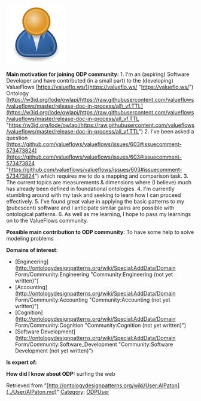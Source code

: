 [![Image:ODPUser.png](../images/a/a6/ODPUser.png)](../Image/ODPUser.png.md "Image:ODPUser.png")




  





__Main motivation for joining ODP community:__ 1. I'm an (aspiring) Software Developer and have contributed (in a small part) to the (developing) ValueFlows [https://valueflo.ws/](https://valueflo.ws/ "https://valueflo.ws/") Ontology [https://w3id.org/lode/owlapi/https://raw.githubusercontent.com/valueflows/valueflows/master/release-doc-in-process/all\_vf.TTL](https://w3id.org/lode/owlapi/https://raw.githubusercontent.com/valueflows/valueflows/master/release-doc-in-process/all_vf.TTL "https://w3id.org/lode/owlapi/https://raw.githubusercontent.com/valueflows/valueflows/master/release-doc-in-process/all_vf.TTL")
2. I've been asked a question [https://github.com/valueflows/valueflows/issues/603#issuecomment-573473824](https://github.com/valueflows/valueflows/issues/603#issuecomment-573473824 "https://github.com/valueflows/valueflows/issues/603#issuecomment-573473824") which requires me to do a mapping and comparison task.
3. The current topics are measurements & dimensions where (I believe) much has already been defined in foundational ontologies.
4. I'm currently stumbling around with my task and seeking to learn how I can proceed effectively.
5. I've found great value in applying the basic patterns to my (pubescent) software and I anticipate similar gains are possible with ontological patterns.
6. As well as me learning, I hope to pass my learnings on to the ValueFlows community.


__Possible main contribution to ODP community:__ To have some help to solve modeling problems


__Domains of interest:__



* [Engineering](http://ontologydesignpatterns.org/wiki/Special:AddData/Domain Form/Community:Engineering "Community:Engineering (not yet written)")
* [Accounting](http://ontologydesignpatterns.org/wiki/Special:AddData/Domain Form/Community:Accounting "Community:Accounting (not yet written)")
* [Cognition](http://ontologydesignpatterns.org/wiki/Special:AddData/Domain Form/Community:Cognition "Community:Cognition (not yet written)")
* [Software Development](http://ontologydesignpatterns.org/wiki/Special:AddData/Domain Form/Community:Software_Development "Community:Software Development (not yet written)")


__Is expert of:__


  

__How did I know about ODP:__ surfing the web






Retrieved from "[http://ontologydesignpatterns.org/wiki/User:AlPaton](../User/AlPaton.md)"
 [Category](http://ontologydesignpatterns.org/wiki/Special:Categories "Special:Categories"): [ODPUser](../Category/ODPUser.md "Category:ODPUser")
